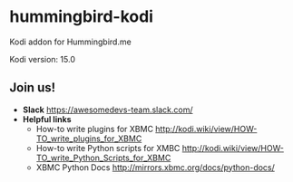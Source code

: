 # hummingbird-kodi
Kodi addon for Hummingbird.me

Kodi version: 15.0

## Join us!
* **Slack** https://awesomedevs-team.slack.com/
* **Helpful links**
    * How-to write plugins for XBMC http://kodi.wiki/view/HOW-TO_write_plugins_for_XBMC
    * How-to write Python scripts for XMBC http://kodi.wiki/view/HOW-TO_write_Python_Scripts_for_XBMC
    * XBMC Python Docs http://mirrors.xbmc.org/docs/python-docs/
